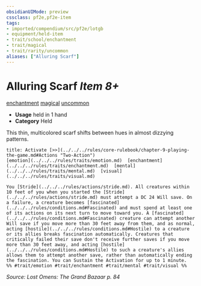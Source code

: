 ```yaml
---
obsidianUIMode: preview
cssclass: pf2e,pf2e-item
tags:
- imported/compendium/src/pf2e/lotgb
- equipment/held-item
- trait/school/enchantment
- trait/magical
- trait/rarity/uncommon
aliases: ["Alluring Scarf"]
---
```

# Alluring Scarf *Item 8+*  
[enchantment](enchantment.md)  [magical](magical.md)  [uncommon](uncommon.md)  

- **Usage** held in 1 hand
- **Category** Held

This thin, multicolored scarf shifts between hues in almost dizzying patterns.

```ad-embed-ability
title: Activate [>>](../../../rules/core-rulebook/chapter-9-playing-the-game.md#Actions "Two-Action")
[emotion](../../../rules/traits/emotion.md)  [enchantment](../../../rules/traits/enchantment.md)  [mental](../../../rules/traits/mental.md)  [visual](../../../rules/traits/visual.md)  

You [Stride](../../../rules/actions/stride.md). All creatures within 10 feet of you when you started the [Stride](../../../rules/actions/stride.md) must attempt a DC 24 Will save. On a failure, a creature becomes [fascinated](../../../rules/conditions.md#Fascinated) and must spend at least one of its actions on its next turn to move toward you. A [fascinated](../../../rules/conditions.md#Fascinated) creature can attempt another Will save if you move more than 30 feet away from them, and as normal, acting [hostile](../../../rules/conditions.md#Hostile) to a creature or its allies breaks fascination automatically. Creatures that critically failed their save don't receive further saves if you move more than 30 feet away, and acting [hostile](../../../rules/conditions.md#Hostile) to such a creature's allies allows them to attempt another save, rather than automatically ending the fascination. You can Sustain the Activation for up to 1 minute.  
%% #trait/emotion #trait/enchantment #trait/mental #trait/visual %%
```

*Source: Lost Omens: The Grand Bazaar p. 84*
